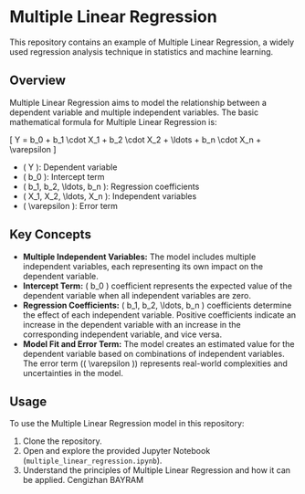 # Multiple Linear Regression

This repository contains an example of Multiple Linear Regression, a widely used regression analysis technique in statistics and machine learning.

## Overview

Multiple Linear Regression aims to model the relationship between a dependent variable and multiple independent variables. The basic mathematical formula for Multiple Linear Regression is:

\[ Y = b_0 + b_1 \cdot X_1 + b_2 \cdot X_2 + \ldots + b_n \cdot X_n + \varepsilon \]

- \( Y \): Dependent variable
- \( b_0 \): Intercept term
- \( b_1, b_2, \ldots, b_n \): Regression coefficients
- \( X_1, X_2, \ldots, X_n \): Independent variables
- \( \varepsilon \): Error term

## Key Concepts

- **Multiple Independent Variables:** The model includes multiple independent variables, each representing its own impact on the dependent variable.
- **Intercept Term:** \( b_0 \) coefficient represents the expected value of the dependent variable when all independent variables are zero.
- **Regression Coefficients:** \( b_1, b_2, \ldots, b_n \) coefficients determine the effect of each independent variable. Positive coefficients indicate an increase in the dependent variable with an increase in the corresponding independent variable, and vice versa.
- **Model Fit and Error Term:** The model creates an estimated value for the dependent variable based on combinations of independent variables. The error term (\( \varepsilon \)) represents real-world complexities and uncertainties in the model.

## Usage

To use the Multiple Linear Regression model in this repository:

1. Clone the repository.
2. Open and explore the provided Jupyter Notebook (`multiple_linear_regression.ipynb`).
3. Understand the principles of Multiple Linear Regression and how it can be applied.
   Cengizhan BAYRAM

